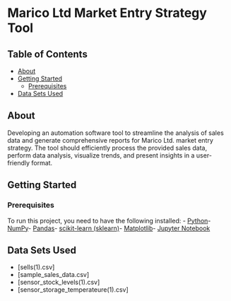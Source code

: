 # Marico Ltd Market Entry Strategy Tool

## Table of Contents
- [About](#about)
- [Getting Started](#getting-started)
  - [Prerequisites](#prerequisites)
- [Data Sets Used](#data-sets-used)

## About

Developing an automation software tool to streamline the analysis of sales data and generate comprehensive reports for Marico Ltd. market entry strategy. The tool should efficiently process the provided sales data, perform data analysis, visualize trends, and present insights in a user-friendly format.

## Getting Started

### Prerequisites

To run this project, you need to have the following installed: - [Python](https://www.python.org/downloads/)- [NumPy](https://numpy.org/)- [Pandas](https://pandas.pydata.org/)- [scikit-learn (sklearn)](https://scikit-learn.org/)- [Matplotlib](https://matplotlib.org/)- [Jupyter Notebook](https://jupyter.org/install)

## Data Sets Used

- [sells(1).csv]
- [sample_sales_data.csv]
- [sensor_stock_levels(1).csv]
- [sensor_storage_temperateure(1).csv]


